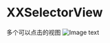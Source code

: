 # XXSelectorView
多个可以点击的视图
![Image text](https://raw.githubusercontent.com/soonxh/XXImg-folder/master/images/多个按钮选择器.png)
